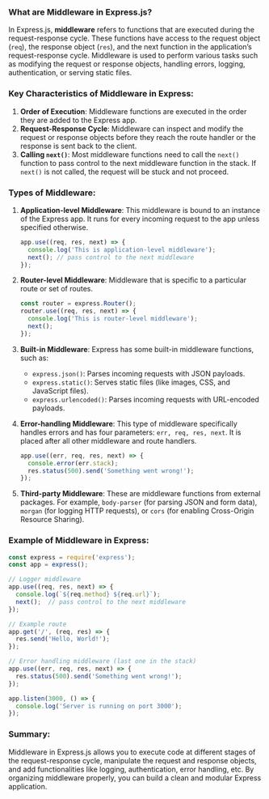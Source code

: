 ### What are Middleware in Express.js?

In Express.js, **middleware** refers to functions that are executed during the request-response cycle. These functions have access to the request object (`req`), the response object (`res`), and the next function in the application’s request-response cycle. Middleware is used to perform various tasks such as modifying the request or response objects, handling errors, logging, authentication, or serving static files.

### Key Characteristics of Middleware in Express:
1. **Order of Execution**: Middleware functions are executed in the order they are added to the Express app.
2. **Request-Response Cycle**: Middleware can inspect and modify the request or response objects before they reach the route handler or the response is sent back to the client.
3. **Calling `next()`**: Most middleware functions need to call the `next()` function to pass control to the next middleware function in the stack. If `next()` is not called, the request will be stuck and not proceed.

### Types of Middleware:
1. **Application-level Middleware**: This middleware is bound to an instance of the Express app. It runs for every incoming request to the app unless specified otherwise.
   ```javascript
   app.use((req, res, next) => {
     console.log('This is application-level middleware');
     next(); // pass control to the next middleware
   });
   ```

2. **Router-level Middleware**: Middleware that is specific to a particular route or set of routes.
   ```javascript
   const router = express.Router();
   router.use((req, res, next) => {
     console.log('This is router-level middleware');
     next();
   });
   ```

3. **Built-in Middleware**: Express has some built-in middleware functions, such as:
   - `express.json()`: Parses incoming requests with JSON payloads.
   - `express.static()`: Serves static files (like images, CSS, and JavaScript files).
   - `express.urlencoded()`: Parses incoming requests with URL-encoded payloads.

4. **Error-handling Middleware**: This type of middleware specifically handles errors and has four parameters: `err, req, res, next`. It is placed after all other middleware and route handlers.
   ```javascript
   app.use((err, req, res, next) => {
     console.error(err.stack);
     res.status(500).send('Something went wrong!');
   });
   ```

5. **Third-party Middleware**: These are middleware functions from external packages. For example, `body-parser` (for parsing JSON and form data), `morgan` (for logging HTTP requests), or `cors` (for enabling Cross-Origin Resource Sharing).

### Example of Middleware in Express:
```javascript
const express = require('express');
const app = express();

// Logger middleware
app.use((req, res, next) => {
  console.log(`${req.method} ${req.url}`);
  next();  // pass control to the next middleware
});

// Example route
app.get('/', (req, res) => {
  res.send('Hello, World!');
});

// Error handling middleware (last one in the stack)
app.use((err, req, res, next) => {
  res.status(500).send('Something went wrong!');
});

app.listen(3000, () => {
  console.log('Server is running on port 3000');
});
```

### Summary:
Middleware in Express.js allows you to execute code at different stages of the request-response cycle, manipulate the request and response objects, and add functionalities like logging, authentication, error handling, etc. By organizing middleware properly, you can build a clean and modular Express application.